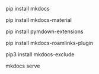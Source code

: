 
pip install mkdocs

pip install mkdocs-material

pip install pymdown-extensions

pip install mkdocs-roamlinks-plugin

pip3 install mkdocs-exclude

mkdocs serve
